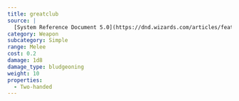 ```yaml
---
title: greatclub
source: |
  [System Reference Document 5.0](https://dnd.wizards.com/articles/features/systems-reference-document-srd)
category: Weapon
subcategory: Simple
range: Melee
cost: 0.2
damage: 1d8
damage_type: bludgeoning
weight: 10
properties:
  - Two-handed
---
```

